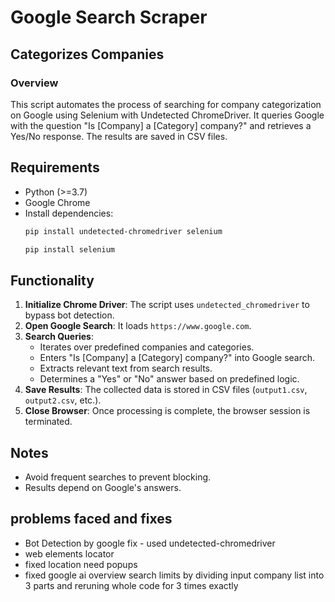 # Google Search Scraper
## Categorizes Companies

### Overview
This script automates the process of searching for company categorization on Google using Selenium with Undetected ChromeDriver. It queries Google with the question "Is [Company] a [Category] company?" and retrieves a Yes/No response. The results are saved in CSV files.

## Requirements
- Python (>=3.7)
- Google Chrome
- Install dependencies:
  ```bash
  pip install undetected-chromedriver selenium
  ```
    ```bash
  pip install selenium
  ```
## Functionality
1. **Initialize Chrome Driver**: The script uses `undetected_chromedriver` to bypass bot detection.
2. **Open Google Search**: It loads `https://www.google.com`.
3. **Search Queries**:
   - Iterates over predefined companies and categories.
   - Enters "Is [Company] a [Category] company?" into Google search.
   - Extracts relevant text from search results.
   - Determines a "Yes" or "No" answer based on predefined logic.
4. **Save Results**: The collected data is stored in CSV files (`output1.csv`, `output2.csv`, etc.).
5. **Close Browser**: Once processing is complete, the browser session is terminated.

## Notes
- Avoid frequent searches to prevent blocking.
- Results depend on Google's answers.

## problems faced and fixes
- Bot Detection by google
  fix - used undetected-chromedriver
- web elements locator
- fixed location need popups
- fixed google ai overview search limits by dividing input company list into 3 parts and reruning whole code for 3 times exactly

